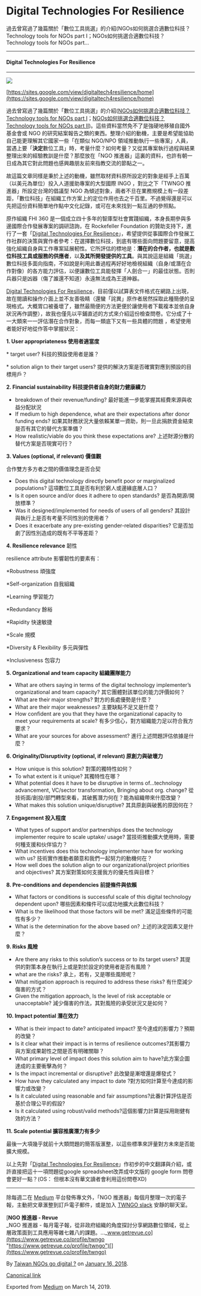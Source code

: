 Digital Technologies For Resilience
===================================

過去曾寫過了幾篇關於「數位工具挑選」的介紹(NGOs如何挑選合適數位科技？ Technology tools for NGOs part I；NGOs如何挑選合適數位科技？ Technology tools for NGOs part…

* * *

#### Digital Technologies For Resilience

* * *

![](https://cdn-images-1.medium.com/max/1200/1*9iHGI55OGn-MDbd1Qw1iSA.png)

[https://sites.google.com/view/digitaltech4resilience/home](https://sites.google.com/view/digitaltech4resilience/home)

過去曾寫過了幾篇關於「數位工具挑選」的介紹([NGOs如何挑選合適數位科技？ Technology tools for NGOs part I](https://to.twngo.xyz/2AXRp7i)；[NGOs如何挑選合適數位科技？ Technology tools for NGOs part II](https://to.twngo.xyz/2AXP9NC))。這些資料當然免不了是強硬地移殖自國外基金會或 NGO 的研究結案報告之類的東西。整理介紹的動機，主要是希望能協助自己能更理解其它國家一些「在類似 NGO/NPO 領域推動執行一些專案」人員，當遇上要「**決定**數位工具」時，考量什麼？如何考量？又從其專案執行過程與結果整理出來的經驗教訓是什麼？那麼放在「NGO 推進器」這裏的資料，也許有朝一日成為其它對此問題也感興趣朋友前來指教交流的節點之一。

故這篇文章同樣是秉於上述的動機，雖然取材資料原所設定的對象是經手上百萬（以美元為單位）投入人道援助專案的大型國際 INGO ，對比之下「TWNGO 推進器」所設定台灣的倡議型 NGO 為傾述對象，兩者不旦在業務規模上有一段差距，「數位科技」在組織工作方案上的定位作用也去之千百里。不過覺得還是可以先把這份資料簡單地作點中文化記錄，或可在未來找到一點互通的參照點。

原作組織 FHI 360 是一個成立四十多年的智庫型社會實踐組織，本身長期參與多邊國際合作發展專案的調研諮詢，在 Rockefeller Foundation 的贊助支持下，進行了一套「[Digital Technologies For Resilience](https://sites.google.com/view/digitaltech4resilience/tools?authuser=0)」，希望提供從事國際合作發展工作社群的決策與實作者參考：在選擇數位科技，到底有哪些面向問題要留意，提高強化組織自身與工作專案延展軔性。它所評估的標地是：**潛在的合作者，也就是數位科技工具或服務的供應者**，以**及其所開發提供的工具**。與其說這是組織「挑選」數位科技多面向指南，不如說是利用此番過程再好好地檢視組織（自身/或潛在合作對像）的各方能力評估，以便讓數位工具能發揮「人劍合一」的最佳狀態。否則兵器只是凶器（傷了誰還不知道）永遠無法成為王道神器。

[Digital Technologies For Resilience](https://sites.google.com/view/digitaltech4resilience/tools?authuser=0)，目前僅以試算表文件格式在網路上出現，故在閱讀和操作介面上並不友善吸睛（還蠻「詫異」原作者居然採取此種簡便的呈現格式。大概胃口被養壞了，雖然最簡便的方法更便於讓使用者下載複本並依自身狀況再作調整），故我也僅先以平鋪直述的方式來介紹這份檢查問卷。它分成了十一大類來一一評估潛在合作對象，而每一類底下又有一些具體的問題 ，希望使用者能好好地從作答中掌握狀況：

**1\. User appropriateness 使用者適當度**

\* target user? 科技的預設使用者是誰？

\* solution align to their target users? 提供的解決方案是否確實對應到預設的目標用戶？

**2\. Financial sustainability 科技提供者自身的財力健康續力**

*   breakdown of their revenue/funding? 最好能進一步能掌握其經費來源與收益分配狀況
*   If medium to high dependence, what are their expectations after donor funding ends? 如果其財務狀況大量依賴某單一資助，則一旦此捐款資金結束是否有其它的替代方案準備？
*   How realistic/viable do you think these expectations are? 上述財源分散的替代方案是否現實可行？

**3\. Values (optional, if relevant) 價值觀**

合作雙方多方者之間的價值理念是否合契

*   Does this digital technology directly benefit poor or marginalized populations? 這項數位工具是否有利於窮人或邊緣底層人口？
*   Is it open source and/or does it adhere to open standards? 是否為開源/開放標準？
*   Was it designed/implemented for needs of users of all genders? 其設計與執行上是否有考量不同性別的使用者？
*   Does it exacerbate any pre-existing gender-related disparities? 它是否加劇了因性別造成的既有不平等差距？

**4\. Resilience relevance** 韌性

resilience attribute 影響韌性的要素有：

\*Robustness 頑強度

\*Self-organization 自我組織

\*Learning 學習能力

\*Redundancy 餘裕

\*Rapidity 快速敏捷

\*Scale 規模

\*Diversity & Flexibility 多元與彈性

\*Inclusiveness 包容力

**5\. Organizational and team capacity 組織團隊能力**

*   What are others saying in terms of the digital technology implementer’s organizational and team capacity? 其它團體對該單位的能力評價如何？
*   What are their major strengths? 對方的長處優勢是什麼？
*   What are their major weaknesses? 主要缺點不足又是什麼？
*   How confident are you that they have the organizational capacity to meet your requirements at scale? 有多少信心，對方組織能力足以符合我方要求？
*   What are your sources for above assessment? 進行上述問題評估依據是什麼？

**6\. Originality/Disruptivity (optional, if relevant) 原創力與破壞力**

*   How unique is this solution? 對策的獨特性如何？
*   To what extent is it unique? 其獨特性在哪？
*   What potential does it have to be disruptive in terms of…technology advancement, VC/sector transformation, Bringing about org. change? 從技術面/創投/部門轉型來看，其破舊潛力何在？能為組織帶來什麼改變？
*   What makes this solution unique/disruptive? 其具原創與破舊的原因何在？

**7\. Engagement 投入程度**

*   What types of support and/or partnerships does the technology implementer require to scale uptake/ usage? 當技術推動擴大使用時，需要何種支援和伙伴協力？
*   What incentives does this technology implementer have for working with us? 技術實作推動者願意和我們一起努力的動機何在？
*   How well does the solution align to our organizational/project priorities and objectives? 其方案對策如何支援我方的優先性與目標？

**8\. Pre-conditions and dependencies 前提條件與依賴**

*   What factors or conditions is successful scale of this digital technology dependent upon? 哪些因素和條件可以成功地擴大此數位科技？
*   What is the likelihood that those factors will be met? 滿足這些條件的可能性有多少？
*   What is the determination for the above based on? 上述的決定因素又是什麼？

**9\. Risks 風險**

*   Are there any risks to this solution’s success or to its target users? 其提供的對策本身在執行上或是對於設定的使用者是否有風險？
*   what are the risks? 承上，若有，又是哪些風險呢？
*   What mitigation approach is required to address these risks? 有什麼減少傷害的方式？
*   Given the mitigation approach, Is the level of risk acceptable or unacceptable? 減少傷害的作法，其對風險的承受狀況又是如何？

**10\. Impact potential 潛在效力**

*   What is their impact to date? anticipated impact? 至今達成的影響力？預期的改變？
*   Is it clear what their impact is in terms of resilience outcomes?其影響力與方案成果韌性之間是否有明確關聯？
*   What primary level of impact does this solution aim to have?此方案企圖達成的主要衝擊為何？
*   Is the impact incremental or disruptive? 此改變是漸增還是爆發式？
*   How have they calculated any impact to date ?對方如何計算至今達成的影響力或改變？
*   Is it calculated using reasonable and fair assumptions?此番計算評估是否基於合理公平的假設?
*   Is it calculated using robust/valid methods?這個影響力計算是採用剛健有效的方法？

**11\. Scale potential 擴容推廣潛力有多少**

最後一大項幾乎就前十大類問題的簡答版滙整，以這些標準來評量對方未來是否能擴大規模。

以上先對「[Digital Technologies For Resilience](https://sites.google.com/view/digitaltech4resilience/tools?authuser=0)」作初步的中文翻譯與介紹，或許直接把這十一項問題從google spreadsheet改弄成中文版的 google form 問卷會更好一點？(OS： 但根本沒有華文讀者會利用這份問卷XD)

* * *

除每週二在 [Medium](https://medium.twngo.xyz) 平台發佈專文外，「NGO 推進器」每個月整理一次的電子報，主動把文章滙整到訂戶電子郵件，或是加入 [TWNGO slack](http://to.twngo.xyz/2tHrRtj) 安靜的聊天室。

[**NGO 推進器 - Revue**  
_NGO 推進器 - 每月電子報，從非政府組織的角度探討分享網路數位領域，從上層政策面到工具應用等雜七雜八的課題。..._www.getrevue.co](https://www.getrevue.co/profile/twngo "https://www.getrevue.co/profile/twngo")[](https://www.getrevue.co/profile/twngo)

By [Taiwan NGOs go digital ?](https://medium.com/@twngo) on [January 16, 2018](https://medium.com/p/f57c22784ea7).

[Canonical link](https://medium.com/@twngo/digital-tools-resilience-f57c22784ea7)

Exported from [Medium](https://medium.com) on March 14, 2019.